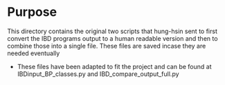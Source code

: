 # Purpose

This directory contains the original two scripts that hung-hsin sent to first convert the IBD programs output to a human readable version and then to combine those into a single file. These files are saved incase they are needed eventually

* These files have been adapted to fit the project and can be found at IBDinput_BP_classes.py and IBD_compare_output_full.py
